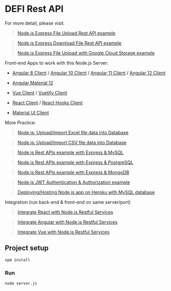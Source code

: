 # DEFI Rest API

For more detail, please visit:
> [Node.js Express File Upload Rest API example](https://bezkoder.com/node-js-express-file-upload/)

> [Node.js Express Download File Rest API example](https://bezkoder.com/node-js-express-download-file/)

> [Node.js Express File Upload with Google Cloud Storage example](https://bezkoder.com/google-cloud-storage-nodejs-upload-file/)

Front-end Apps to work with this Node.js Server:
- [Angular 8 Client](https://bezkoder.com/angular-multiple-files-upload/) / [Angular 10 Client](https://bezkoder.com/angular-10-file-upload/) / [Angular 11 Client](https://bezkoder.com/angular-11-file-upload/) / [Angular 12 Client](https://bezkoder.com/angular-12-file-upload/)

- [Angular Material 12](https://bezkoder.com/angular-material-12-file-upload/)

- [Vue Client](https://bezkoder.com/vue-axios-file-upload/) / [Vuetify Client](https://bezkoder.com/vuetify-file-upload/)

- [React Client](https://bezkoder.com/react-file-upload-axios/) / [React Hooks Client](https://bezkoder.com/react-hooks-file-upload/)

- [Material UI Client](https://bezkoder.com/material-ui-file-upload/)

More Practice:
> [Node.js: Upload/Import Excel file data into Database](https://bezkoder.com/node-js-upload-excel-file-database/)

> [Node.js: Upload/Import CSV file data into Database](https://bezkoder.com/node-js-upload-csv-file-database/)

> [Node.js Rest APIs example with Express & MySQL](https://bezkoder.com/node-js-express-sequelize-mysql/)

> [Node.js Rest APIs example with Express & PostgreSQL](https://bezkoder.com/node-express-sequelize-postgresql/)

> [Node.js Rest APIs example with Express & MongoDB](https://bezkoder.com/node-express-mongodb-crud-rest-api/)

> [Node.js JWT Authentication & Authorization example](https://bezkoder.com/node-js-jwt-authentication-mysql/)

> [Deploying/Hosting Node.js app on Heroku with MySQL database](https://bezkoder.com/deploy-node-js-app-heroku-cleardb-mysql/)

Integration (run back-end & front-end on same server/port)
> [Integrate React with Node.js Restful Services](https://bezkoder.com/integrate-react-express-same-server-port/)

> [Integrate Angular with Node.js Restful Services](https://bezkoder.com/integrate-angular-10-node-js/)

> [Integrate Vue with Node.js Restful Services](https://bezkoder.com/serve-vue-app-express/)

## Project setup
```
npm install
```

### Run
```
node server.js
```
